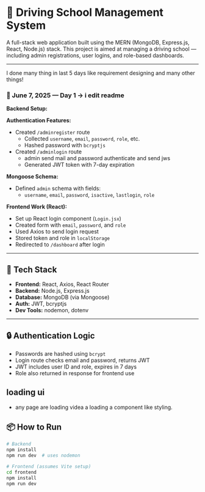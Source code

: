 # 🚗 Driving School Management System

A full-stack web application built using the MERN (MongoDB, Express.js, React, Node.js) stack. This project is aimed at managing a driving school — including admin registrations, user logins, and role-based dashboards.

---

I done many thing in last 5 days like requirement designing and many other things!

### 📅 June 7, 2025 — **Day 1** -> i edit readme 

**Backend Setup:**

**Authentication Features:**
- Created `/adminregister` route
  - Collected `username`, `email`, `password`, `role`, etc.
  - Hashed password with `bcryptjs`
- Created `/adminlogin` route
  - admin send mail and password authenticate and send jws 
  - Generated JWT token with 7-day expiration

**Mongoose Schema:**
- Defined `admin` schema with fields:
  - `username`, `email`, `password`, `isactive`, `lastlogin`, `role`


**Frontend Work (React):**
- Set up React login component (`Login.jsx`)
- Created form with `email`, `password`, and `role`
- Used Axios to send login request
- Stored token and role in `localStorage`
- Redirected to `/dashboard` after login

---

## 🚀 Tech Stack

- **Frontend:** React, Axios, React Router
- **Backend:** Node.js, Express.js
- **Database:** MongoDB (via Mongoose)
- **Auth:** JWT, bcryptjs
- **Dev Tools:** nodemon, dotenv

---

## 🔒 Authentication Logic

- Passwords are hashed using `bcrypt`
- Login route checks email and password, returns JWT
- JWT includes user ID and role, expires in 7 days
- Role also returned in response for frontend use

## loading ui
- any page are loading videa a loading a component like styling.

## 📦 How to Run

```bash
# Backend
npm install
npm run dev  # uses nodemon

# Frontend (assumes Vite setup)
cd frontend
npm install
npm run dev
